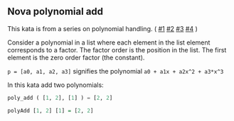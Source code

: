 ## Nova polynomial add

This kata is from a series on polynomial handling. ( [#1](http://www.codewars.com/kata/nova-polynomial-1-add-1) [#2](http://www.codewars.com/kata/570eb07e127ad107270005fe) [#3](http://www.codewars.com/kata/5714041e8807940ff3001140 ) [#4](http://www.codewars.com/kata/571a2e2df24bdfd4e20001f5) )

Consider a polynomial in a list where each element in the list element corresponds to a factor. The factor order is the position in the list. The first element is the zero order factor (the constant).

`p = [a0, a1, a2, a3]` signifies the polynomial `a0 + a1x + a2x^2 + a3*x^3`

In this kata add two polynomials:

```python
poly_add ( [1, 2], [1] ) = [2, 2]
```
```haskell
polyAdd [1, 2] [1] = [2, 2]
```

